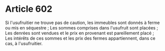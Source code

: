 # Article 602

Si l'usufruitier ne trouve pas de caution, les immeubles sont donnés à ferme ou mis en séquestre ;   Les sommes comprises dans l'usufruit sont placées ;   Les denrées sont vendues et le prix en provenant est pareillement placé ;   Les intérêts de ces sommes et les prix des fermes appartiennent, dans ce cas, à l'usufruitier.